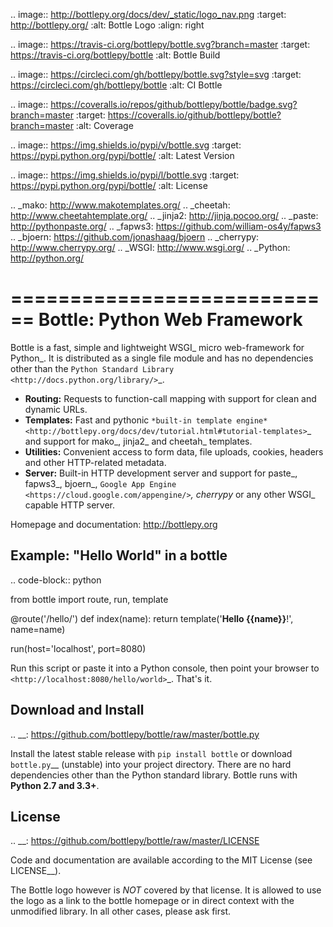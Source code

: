 .. image:: http://bottlepy.org/docs/dev/_static/logo_nav.png
  :target: http://bottlepy.org/
  :alt: Bottle Logo
  :align: right

.. image:: https://travis-ci.org/bottlepy/bottle.svg?branch=master
    :target: https://travis-ci.org/bottlepy/bottle
    :alt: Bottle Build

.. image:: https://circleci.com/gh/bottlepy/bottle.svg?style=svg
   :target: https://circleci.com/gh/bottlepy/bottle
   :alt: CI Bottle

.. image:: https://coveralls.io/repos/github/bottlepy/bottle/badge.svg?branch=master
   :target: https://coveralls.io/github/bottlepy/bottle?branch=master
   :alt: Coverage

.. image:: https://img.shields.io/pypi/v/bottle.svg
    :target: https://pypi.python.org/pypi/bottle/
    :alt: Latest Version

.. image:: https://img.shields.io/pypi/l/bottle.svg
    :target: https://pypi.python.org/pypi/bottle/
    :alt: License

.. _mako: http://www.makotemplates.org/
.. _cheetah: http://www.cheetahtemplate.org/
.. _jinja2: http://jinja.pocoo.org/
.. _paste: http://pythonpaste.org/
.. _fapws3: https://github.com/william-os4y/fapws3
.. _bjoern: https://github.com/jonashaag/bjoern
.. _cherrypy: http://www.cherrypy.org/
.. _WSGI: http://www.wsgi.org/
.. _Python: http://python.org/

============================
Bottle: Python Web Framework
============================

Bottle is a fast, simple and lightweight WSGI_ micro web-framework for Python_. It is distributed as a single file module and has no dependencies other than the `Python Standard Library <http://docs.python.org/library/>`_.


* **Routing:** Requests to function-call mapping with support for clean and  dynamic URLs.
* **Templates:** Fast and pythonic `*built-in template engine* <http://bottlepy.org/docs/dev/tutorial.html#tutorial-templates>`_ and support for mako_, jinja2_ and cheetah_ templates.
* **Utilities:** Convenient access to form data, file uploads, cookies, headers and other HTTP-related metadata.
* **Server:** Built-in HTTP development server and support for paste_, fapws3_, bjoern_, `Google App Engine <https://cloud.google.com/appengine/>`_, cherrypy_ or any other WSGI_ capable HTTP server.

Homepage and documentation: http://bottlepy.org


Example: "Hello World" in a bottle
----------------------------------

.. code-block:: python

  from bottle import route, run, template

  @route('/hello/<name>')
  def index(name):
      return template('<b>Hello {{name}}</b>!', name=name)

  run(host='localhost', port=8080)

Run this script or paste it into a Python console, then point your browser to `<http://localhost:8080/hello/world>`_. That's it.


Download and Install
--------------------

.. __: https://github.com/bottlepy/bottle/raw/master/bottle.py

Install the latest stable release with ``pip install bottle`` or download `bottle.py`__ (unstable) into your project directory. There are no hard dependencies other than the Python standard library. Bottle runs with **Python 2.7 and 3.3+**.


License
-------

.. __: https://github.com/bottlepy/bottle/raw/master/LICENSE

Code and documentation are available according to the MIT License (see LICENSE__).

The Bottle logo however is *NOT* covered by that license. It is allowed to use the logo as a link to the bottle homepage or in direct context with the unmodified library. In all other cases, please ask first.
